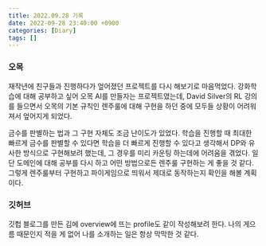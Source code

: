 ```yaml
---
title: 2022.09.28 기록
date: 2022-09-28 23:40:00 +0900
categories: [Diary]
tags: []
---
```


### 오목

재작년에 친구들과 진행하다가 엎어졌던 프로젝트를 다시 해보기로 마음먹었다.
강화학습에 대해 공부하고 싶어 오목 AI를 만들자는 프로젝트였는데, David Silver의 RL 강의를 들으면서 오목의 기본 규칙인 렌주룰에 대해 구현을 하던 중에 모두들 상황이 어려워져서 엎어지게 되었다.

금수를 판별하는 법과 그 구현 자체도 조금 난이도가 있었다.
학습을 진행할 때 최대한 빠르게 금수를 판별할 수 있다면 학습을 더 빠르게 진행할 수 있다고 생각해서 DP와 유사한 방식으로 구현해보려 했는데, 그 경우를 미리 카운팅 하는데에 어려움을 겪었다.
일단 도메인에 대해 공부를 다시 하고 어떤 방법으로든 렌주룰 구현하는 게 좋을 것 같다.
그렇게 렌주룰부터 구현하고 파이게임으로 띄워서 제대로 동작하는지 확인을 해볼 계획이다.

### 깃허브

깃헙 블로그를 만든 김에 overview에 뜨는 profile도 같이 작성해보려 한다.
나의 게으름 때문인지 적을 게 없어 나를 소개하는 일은 항상 막막한 것 같다.
